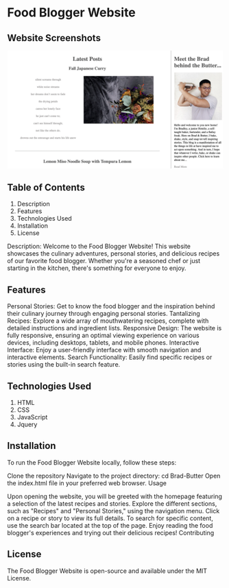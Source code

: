 # Food Blogger Website

## Website Screenshots

![](brad-butter.png)

## Table of Contents

1. Description
2. Features
3. Technologies Used
4. Installation
6. License

Description:
Welcome to the Food Blogger Website! This website showcases the culinary adventures, personal stories, and delicious recipes of our favorite food blogger. Whether you're a seasoned chef or just starting in the kitchen, there's something for everyone to enjoy.

## Features

Personal Stories: Get to know the food blogger and the inspiration behind their culinary journey through engaging personal stories.
Tantalizing Recipes: Explore a wide array of mouthwatering recipes, complete with detailed instructions and ingredient lists.
Responsive Design: The website is fully responsive, ensuring an optimal viewing experience on various devices, including desktops, tablets, and mobile phones.
Interactive Interface: Enjoy a user-friendly interface with smooth navigation and interactive elements.
Search Functionality: Easily find specific recipes or stories using the built-in search feature.

## Technologies Used

1. HTML
2. CSS
3. JavaScript
4. Jquery

## Installation

To run the Food Blogger Website locally, follow these steps:

Clone the repository
Navigate to the project directory: cd Brad-Butter
Open the index.html file in your preferred web browser.
Usage

Upon opening the website, you will be greeted with the homepage featuring a selection of the latest recipes and stories.
Explore the different sections, such as "Recipes" and "Personal Stories," using the navigation menu.
Click on a recipe or story to view its full details.
To search for specific content, use the search bar located at the top of the page.
Enjoy reading the food blogger's experiences and trying out their delicious recipes!
Contributing

## License

The Food Blogger Website is open-source and available under the MIT License.
